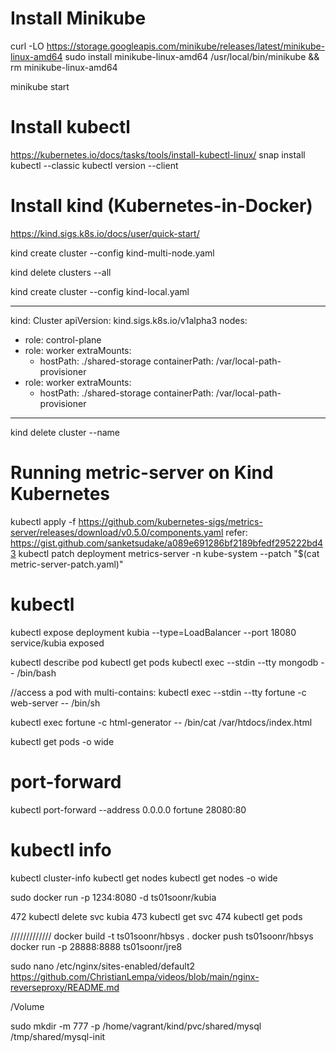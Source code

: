 
# Install Minikube
curl -LO https://storage.googleapis.com/minikube/releases/latest/minikube-linux-amd64
sudo install minikube-linux-amd64 /usr/local/bin/minikube && rm minikube-linux-amd64

minikube start

# Install kubectl
https://kubernetes.io/docs/tasks/tools/install-kubectl-linux/
snap install kubectl --classic
kubectl version --client

# Install kind (Kubernetes-in-Docker)
https://kind.sigs.k8s.io/docs/user/quick-start/

kind create cluster --config kind-multi-node.yaml 

kind delete clusters --all

kind create cluster --config kind-local.yaml

------
kind: Cluster 
apiVersion: kind.sigs.k8s.io/v1alpha3 
nodes: 
- role: control-plane 
- role: worker
  extraMounts: 
  - hostPath: ./shared-storage
    containerPath: /var/local-path-provisioner
- role: worker
  extraMounts: 
  - hostPath: ./shared-storage
    containerPath: /var/local-path-provisioner
------

kind delete cluster --name

# Running metric-server on Kind Kubernetes

kubectl apply -f https://github.com/kubernetes-sigs/metrics-server/releases/download/v0.5.0/components.yaml
refer: https://gist.github.com/sanketsudake/a089e691286bf2189bfedf295222bd43
kubectl patch deployment metrics-server -n kube-system --patch "$(cat metric-server-patch.yaml)"

# kubectl

kubectl expose deployment kubia --type=LoadBalancer --port 18080 service/kubia exposed 

kubectl describe pod
kubectl get pods
kubectl exec --stdin --tty mongodb -- /bin/bash

//access a pod with multi-contains:
kubectl exec --stdin --tty fortune -c web-server -- /bin/sh

kubectl exec fortune -c html-generator -- /bin/cat /var/htdocs/index.html

kubectl get pods -o wide
# port-forward
kubectl port-forward --address 0.0.0.0 fortune 28080:80

# kubectl info
kubectl cluster-info
kubectl get nodes 
kubectl get nodes -o wide

sudo docker run -p 1234:8080 -d ts01soonr/kubia

  472  kubectl delete svc kubia
  473  kubectl get svc
  474  kubectl get pods

/////////////
docker build -t ts01soonr/hbsys .
docker push ts01soonr/hbsys
docker run -p 28888:8888 ts01soonr/jre8



sudo nano /etc/nginx/sites-enabled/default2
https://github.com/ChristianLempa/videos/blob/main/nginx-reverseproxy/README.md

/Volume

sudo mkdir -m 777 -p /home/vagrant/kind/pvc/shared/mysql
/tmp/shared/mysql-init